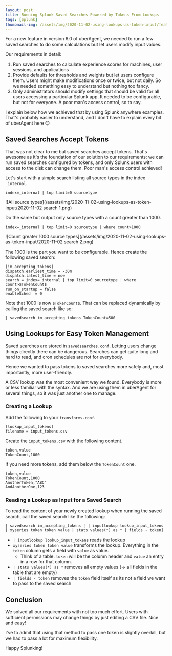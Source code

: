 ```yaml
---
layout: post
title: Running Splunk Saved Searches Powered by Tokens From Lookups
tags: [Splunk]
thumbnail-img: /assets/img/2020-11-02-using-lookups-as-token-input/featured.jpg
---
```

For a new feature in version 6.0 of uberAgent, we needed to run a few saved searches to do some calculations but let users modify input values.

Our requirements in detail:
 1. Run saved searches to calculate experience scores for machines, user sessions, and applications
 2. Provide defaults for thresholds and weights but let users configure them. Users might make modifications once or twice, but not daily. So we needed something easy to understand but nothing too fancy.
 3. Only administrators should modify settings that should be valid for all users accessing a particular Splunk app. It needed to be configurable, but not for everyone. A poor man's access control, so to say.

I explain below how we achieved that by using Splunk anywhere examples. That's probably easier to understand, and I don't have to explain every bit of uberAgent here :wink:

## Saved Searches Accept Tokens
That was not clear to me but saved searches accept tokens. That's awesome as it's the foundation of our solution to our requirements: we can run saved searches configured by tokens, and only Splunk users with access to the disk can change them. Poor man's access control achieved!

Let's start with a simple search listing all source types in the index `_internal`.
```
index=_internal | top limit=0 sourcetype
```

![All source types](/assets/img/2020-11-02-using-lookups-as-token-input/2020-11-02 search 1.png)

Do the same but output only source types with a count greater than 1000.
```
index=_internal | top limit=0 sourcetype | where count>1000
```

![Count greater 1000 source types](/assets/img/2020-11-02-using-lookups-as-token-input/2020-11-02 search 2.png)

The 1000 is the part you want to be configurable. Hence create the following saved search:
```
[im_accepting_tokens]
dispatch.earliest_time = -30m
dispatch.latest_time = now
search = index=_internal | top limit=0 sourcetype | where count>$TokenCount$
run_on_startup = false
enableSched  = 0
```

Note that 1000 is now `$TokenCount$`. That can be replaced dynamically by calling the saved search like so:
```
| savedsearch im_accepting_tokens TokenCount=500
```

## Using Lookups for Easy Token Management
Saved searches are stored in `savedsearches.conf`. Letting users change things directly there can be dangerous. Searches can get quite long and hard to read, and cron schedules are not for everybody.

Hence we wanted to pass tokens to saved searches more safely and, most importantly, more user-friendly.

A CSV lookup was the most convenient way we found. Everybody is more or less familiar with the syntax. And we are using them in uberAgent for several things, so it was just another one to manage.

### Creating a Lookup
Add the following to your `transforms.conf`.
```
[lookup_input_tokens]
filename = input_tokens.csv
```

Create the `input_tokens.csv` with the following content.
```
token,value
TokenCount,1000
```

If you need more tokens, add them below the `TokenCount` one.
```
token,value
TokenCount,1000
AnotherToken,"ABC"
AndAnotherOne,123
```

### Reading a Lookup as Input for a Saved Search
To read the content of your newly created lookup when running the saved search, call the saved search like the following:
```
| savedsearch im_accepting_tokens [ | inputlookup lookup_input_tokens | xyseries token token value | stats values(*) as * | fields - token]
````


 - `| inputlookup lookup_input_tokens` reads the lookup
 - `xyseries token token value` transforms the lookup. Everything in the `token` column gets a field with `value` as value.
   - Think of a table. `token` will be the column header and `value` an entry in a row for that column.
 - `| stats values(*) as *` removes all empty values (-> all fields in the table that are empty)
 - `| fields - token` removes the `token` field itself as its not a field we want to pass to the saved search
 
## Conclusion
We solved all our requirements with not too much effort. Users with sufficient permissions may change things by just editing a CSV file. Nice and easy!

I've to admit that using that method to pass one token is slightly overkill, but we had to pass a lot for maximum flexibility.

Happy Splunking!
